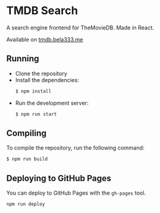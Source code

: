 # TMDB Search

A search engine frontend for TheMovieDB. Made in React.

Available on [tmdb.bela333.me](https://tmdb.bela333.me)

## Running

- Clone the repository
- Install the dependencies:
    ```cmd
    $ npm install
    ```
- Run the development server:
    ```cmd
    $ npm run start
    ```

## Compiling

To compile the repository, run the following command:

```cmd
$ npm run build
```

## Deploying to GitHub Pages

You can deploy to GitHub Pages with the `gh-pages` tool. 

```cmd
npm run deploy
```